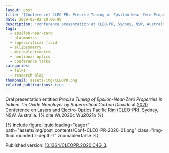 ```yaml
---
layout: post
title: "[Conference] CLEO-PR: Precise Tuning of Epsilon-Near-Zero Properties in Indium Tin Oxide Nanolayer by Supercritical Carbon Dioxide"
date: 2020-08-02 10:00:00
description: "conference presentation at CLEO-PR, Sydney, NSW, Australia"
tags:
  - epsilon-near-zero
  - plasmonics
  - supercritical fluid
  - ellipsometry
  - microelectronics
  - nonlinear optics
  - conference talks
categories:
  - talks
  - research blog
thumbnail: assets/img/CLEOPR.png
related_publications: true
---
```


Oral presentation entitled _Precise Tuning of Epsilon-Near-Zero Properties in Indium Tin Oxide Nanolayer by Supercritical Carbon Dioxide_ at [2020 Conference on Lasers and Electro-Optics Pacific Rim (CLEO-PR)](https://ieeexplore.ieee.org/xpl/conhome/9255848/proceeding), Sydney, NSW, Australia. {% cite Wu2020c Wu2021b %}

<div class="row mt-3">
    <div class="col-sm mt-3 mt-md-0">
        {% include figure.liquid loading="eager" path="assets/img/post_contents/Conf-CLEO-PR-2020-01.png" class="img-fluid rounded z-depth-1" zoomable=false %}
    </div>
</div>

Published version: [10.1364/CLEOPR.2020.C4G_3](https://doi.org/10.1364/CLEOPR.2020.C4G_3).
